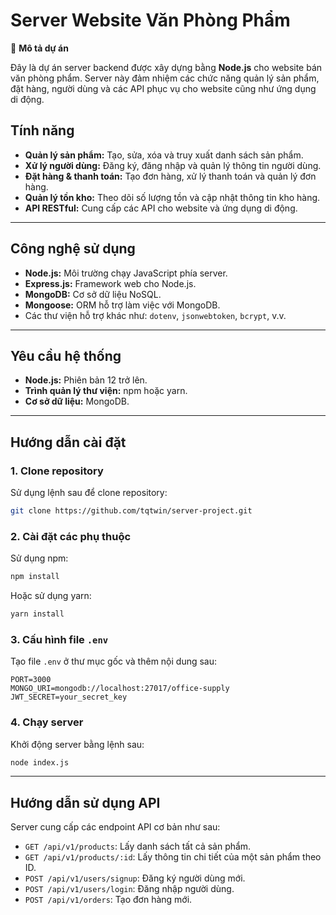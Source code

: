 # Server Website Văn Phòng Phẩm

🔹 **Mô tả dự án**

Đây là dự án server backend được xây dựng bằng **Node.js** cho website bán văn phòng phẩm. Server này đảm nhiệm các chức năng quản lý sản phẩm, đặt hàng, người dùng và các API phục vụ cho website cũng như ứng dụng di động.

## Tính năng

- **Quản lý sản phẩm:** Tạo, sửa, xóa và truy xuất danh sách sản phẩm.  
- **Xử lý người dùng:** Đăng ký, đăng nhập và quản lý thông tin người dùng.  
- **Đặt hàng & thanh toán:** Tạo đơn hàng, xử lý thanh toán và quản lý đơn hàng.  
- **Quản lý tồn kho:** Theo dõi số lượng tồn và cập nhật thông tin kho hàng.  
- **API RESTful:** Cung cấp các API cho website và ứng dụng di động.  

---

## Công nghệ sử dụng

- **Node.js:** Môi trường chạy JavaScript phía server.  
- **Express.js:** Framework web cho Node.js.  
- **MongoDB:** Cơ sở dữ liệu NoSQL.  
- **Mongoose:** ORM hỗ trợ làm việc với MongoDB.  
- Các thư viện hỗ trợ khác như: `dotenv`, `jsonwebtoken`, `bcrypt`, v.v.  

---

## Yêu cầu hệ thống

- **Node.js:** Phiên bản 12 trở lên.  
- **Trình quản lý thư viện:** npm hoặc yarn.  
- **Cơ sở dữ liệu:** MongoDB.  

---

## Hướng dẫn cài đặt

### 1. Clone repository  

Sử dụng lệnh sau để clone repository:  

```bash
git clone https://github.com/tqtwin/server-project.git
```

### 2. Cài đặt các phụ thuộc  

Sử dụng npm:  
```bash
npm install
```

Hoặc sử dụng yarn:  
```bash
yarn install
```

### 3. Cấu hình file `.env`  

Tạo file `.env` ở thư mục gốc và thêm nội dung sau:  

```env
PORT=3000
MONGO_URI=mongodb://localhost:27017/office-supply
JWT_SECRET=your_secret_key
```

### 4. Chạy server  

Khởi động server bằng lệnh sau:  

```bash
node index.js
```

---

## Hướng dẫn sử dụng API

Server cung cấp các endpoint API cơ bản như sau:  

- `GET /api/v1/products`: Lấy danh sách tất cả sản phẩm.  
- `GET /api/v1/products/:id`: Lấy thông tin chi tiết của một sản phẩm theo ID.  
- `POST /api/v1/users/signup`: Đăng ký người dùng mới.  
- `POST /api/v1/users/login`: Đăng nhập người dùng.  
- `POST /api/v1/orders`: Tạo đơn hàng mới.

